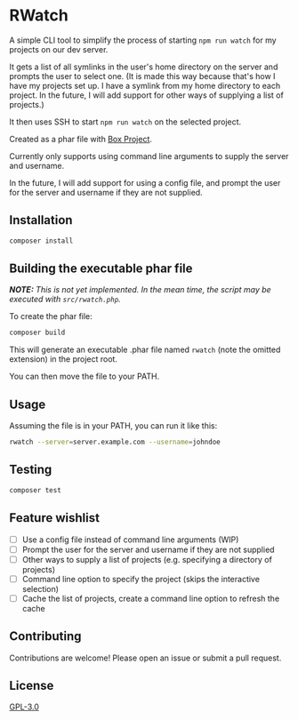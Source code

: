 # RWatch

A simple CLI tool to simplify the process of starting `npm run watch` for my projects on our dev server.

It gets a list of all symlinks in the user's home directory on the server and prompts the user to select one. (It is made this way because that's how I have my projects set up. I have a symlink from my home directory to each project. In the future, I will add support for other ways of supplying a list of projects.)

It then uses SSH to start `npm run watch` on the selected project.

Created as a phar file with [Box Project](https://box-project.github.io/).

Currently only supports using command line arguments to supply the server and username.

In the future, I will add support for using a config file, and prompt the user for the server and username if they are not supplied.

## Installation

```bash
composer install
```

## Building the executable phar file

_**NOTE:** This is not yet implemented. In the mean time, the script may be executed with `src/rwatch.php`._

To create the phar file:

```bash
composer build
```

This will generate an executable .phar file named `rwatch` (note the omitted extension) in the project root.

You can then move the file to your PATH.

## Usage

Assuming the file is in your PATH, you can run it like this:

```bash
rwatch --server=server.example.com --username=johndoe
```

## Testing

```bash
composer test
```

## Feature wishlist

- [ ] Use a config file instead of command line arguments (WIP)
- [ ] Prompt the user for the server and username if they are not supplied
- [ ] Other ways to supply a list of projects (e.g. specifying a directory of projects)
- [ ] Command line option to specify the project (skips the interactive selection)
- [ ] Cache the list of projects, create a command line option to refresh the cache

## Contributing

Contributions are welcome! Please open an issue or submit a pull request.

## License

[GPL-3.0](https://choosealicense.com/licenses/gpl-3.0/)
